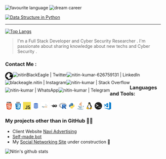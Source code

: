 <img src="https://img.shields.io/badge/Favourite%20Language-Python-blue.svg?style=for-the-badge" alt="favourite language">

<img src="https://img.shields.io/badge/Dream%20Career-Cyber%20Security%20Expert-orange.svg?style=for-the-badge" alt="dream career">

[![Data Structure in Python](https://github-readme-stats.vercel.app/api/pin/?username=nitin30kumar&repo=data-structure-in-python)](https://github.com/nitin30kumar/data-structure-in-python)

<hr>

[![Top Langs](https://github-readme-stats.vercel.app/api/top-langs/?username=nitin30kumar&layout=compact)](https://github.com/nitin30kumar)

> I'm a Full Stack Developer and Cyber Security Researcher . I'm passionate about sharing knowledge about new techs and Cyber Security .

### Contact Me :

[<img align="left" alt="nitinkumar" height="25" src="https://raw.githubusercontent.com/iconic/open-iconic/master/svg/globe.svg" />][website]

[<img align="left" alt="nitinBlackEagle | Twitter" height="25" src="https://cdn.jsdelivr.net/npm/simple-icons@v3/icons/twitter.svg" />][twitter]

[<img align="left" alt="nitin-kumar-626759131 | LinkedIn" height="25" src="https://cdn.jsdelivr.net/npm/simple-icons@v3/icons/linkedin.svg" />][linkedin]

[<img align="left" alt="blackeagle.nitin | Instagram" height="25" src="https://cdn.jsdelivr.net/npm/simple-icons@v3/icons/instagram.svg" />][instagram]

[<img align="left" alt="nitin-kumar | Stack Overflow" height="25" src="https://cdn.jsdelivr.net/npm/simple-icons@v3/icons/stackoverflow.svg" />][stack-overflow]

[<img align="left" alt="nitin-kumar | WhatsApp" height="25" src="https://cdn.jsdelivr.net/npm/simple-icons@v3/icons/whatsapp.svg" />][whatsapp]

[<img align="left" alt="nitin-kumar | Telegram" height="25"  src="https://cdn.jsdelivr.net/npm/simple-icons@v3/icons/telegram.svg" />][telegram]

<br />

### Languages and Tools:
<code><img height="25" src="https://raw.githubusercontent.com/github/explore/80688e429a7d4ef2fca1e82350fe8e3517d3494d/topics/html/html.png"></code>
<code><img height="25" src="https://raw.githubusercontent.com/github/explore/80688e429a7d4ef2fca1e82350fe8e3517d3494d/topics/css/css.png"></code>
<code><img height="25" src="https://raw.githubusercontent.com/github/explore/80688e429a7d4ef2fca1e82350fe8e3517d3494d/topics/javascript/javascript.png"></code>
<code><img height="25" src="https://raw.githubusercontent.com/github/explore/80688e429a7d4ef2fca1e82350fe8e3517d3494d/topics/sql/sql.png"></code>
<code><img height="25" src="https://raw.githubusercontent.com/github/explore/80688e429a7d4ef2fca1e82350fe8e3517d3494d/topics/mysql/mysql.png"></code>
<code><img height="25" src="https://raw.githubusercontent.com/github/explore/80688e429a7d4ef2fca1e82350fe8e3517d3494d/topics/go/go.png"></code>
<code><img height="25" src="https://raw.githubusercontent.com/github/explore/80688e429a7d4ef2fca1e82350fe8e3517d3494d/topics/r/r.png"></code>
<code><img height="25" src="https://raw.githubusercontent.com/github/explore/80688e429a7d4ef2fca1e82350fe8e3517d3494d/topics/python/python.png"></code>
<code><img height="25" src="https://raw.githubusercontent.com/github/explore/80688e429a7d4ef2fca1e82350fe8e3517d3494d/topics/java/java.png"></code>
<code><img height="25" src="https://raw.githubusercontent.com/github/explore/80688e429a7d4ef2fca1e82350fe8e3517d3494d/topics/linux/linux.png"></code>
<code><img height="25" src="https://raw.githubusercontent.com/github/explore/80688e429a7d4ef2fca1e82350fe8e3517d3494d/topics/terminal/terminal.png"></code>
<code><img height="25" src="https://raw.githubusercontent.com/github/explore/80688e429a7d4ef2fca1e82350fe8e3517d3494d/topics/visual-studio-code/visual-studio-code.png"></code>

### My projects other than in GitHub :technologist:

* Client Website [Navi Advertising](naviadvertising.in)
* [Self-made bot](https://code-sololearn.com/WBKTV8xLY81X/?ref=app)
* My [Social Networking Site](nitsanon.epizy.com) under construction :construction:


![Nitin's github stats](https://github-readme-stats.vercel.app/api?username=nitin30kumar&show_icons=true&theme=gruvbox&hide=prs,issues)




[website]: https://bit.ly/kumarnitin
[twitter]: https://twitter.com/nitinBlackEagle
[linkedin]: https://www.linkedin.com/nitin-kumar-626759131
[stack-overflow]: https://stackoverflow.com/users/10957470/nitin-kumar
[instagram]: https://instagram.com/blackeagle.nitin
[whatsapp]: https://api.whatsapp.com/send?phone=919113797199
[telegram]: https://t.me/blackeagleanonymous
[mta]: https://bit.ly/39NaCez

